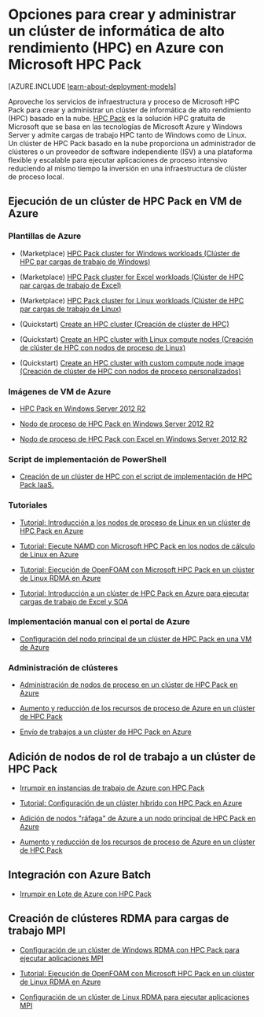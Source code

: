 <properties
 pageTitle="Opciones de clúster de HPC Pack en la nube | Microsoft Azure"
 description="Obtenga información sobre opciones con Microsoft HPC Pack para crear y administrar un clúster de informática de alto rendimiento (HPC) en la nube de Azure."
 services="virtual-machines,cloud-services,batch"
 documentationCenter=""
 authors="dlepow"
 manager="timlt"
 editor=""
 tags="azure-resource-manager,azure-service-management,hpc-pack"/>
<tags
ms.service="virtual-machines"
 ms.devlang="na"
 ms.topic="article"
 ms.tgt_pltfrm="vm-multiple"
 ms.workload="big-compute"
 ms.date="02/04/2016"
 ms.author="danlep"/>

# Opciones para crear y administrar un clúster de informática de alto rendimiento (HPC) en Azure con Microsoft HPC Pack

[AZURE.INCLUDE [learn-about-deployment-models](../../includes/learn-about-deployment-models-both-include.md)]


Aproveche los servicios de infraestructura y proceso de Microsoft HPC Pack para crear y administrar un clúster de informática de alto rendimiento (HPC) basado en la nube. [HPC Pack](https://technet.microsoft.com/library/jj899572.aspx) es la solución HPC gratuita de Microsoft que se basa en las tecnologías de Microsoft Azure y Windows Server y admite cargas de trabajo HPC tanto de Windows como de Linux. Un clúster de HPC Pack basado en la nube proporciona un administrador de clústeres o un proveedor de software independiente (ISV) a una plataforma flexible y escalable para ejecutar aplicaciones de proceso intensivo reduciendo al mismo tiempo la inversión en una infraestructura de clúster de proceso local.


## Ejecución de un clúster de HPC Pack en VM de Azure

### Plantillas de Azure

* (Marketplace) [HPC Pack cluster for Windows workloads (Clúster de HPC par cargas de trabajo de Windows)](https://azure.microsoft.com/marketplace/partners/microsofthpc/newclusterwindowscn/)

* (Marketplace) [HPC Pack cluster for Excel workloads (Clúster de HPC par cargas de trabajo de Excel)](https://azure.microsoft.com/marketplace/partners/microsofthpc/newclusterexcelcn/)

* (Marketplace) [HPC Pack cluster for Linux workloads (Clúster de HPC par cargas de trabajo de Linux)](https://azure.microsoft.com/marketplace/partners/microsofthpc/newclusterlinuxcn/)

* (Quickstart) [Create an HPC cluster (Creación de clúster de HPC)](https://azure.microsoft.com/documentation/templates/create-hpc-cluster/)

* (Quickstart) [Create an HPC cluster with Linux compute nodes (Creación de clúster de HPC con nodos de proceso de Linux)](https://azure.microsoft.com/documentation/templates/create-hpc-cluster-linux-cn/)

* (Quickstart) [Create an HPC cluster with custom compute node image (Creación de clúster de HPC con nodos de proceso personalizados)](https://azure.microsoft.com/documentation/templates/create-hpc-cluster-custom-image/)

### Imágenes de VM de Azure

* [HPC Pack en Windows Server 2012 R2](https://azure.microsoft.com/marketplace/partners/microsoft/hpcpack2012r2onwindowsserver2012r2/)

* [Nodo de proceso de HPC Pack en Windows Server 2012 R2](https://azure.microsoft.com/marketplace/partners/microsoft/hpcpack2012r2computenodeonwindowsserver2012r2/)

* [Nodo de proceso de HPC Pack con Excel en Windows Server 2012 R2](https://azure.microsoft.com/marketplace/partners/microsoft/hpcpack2012r2computenodewithexcelonwindowsserver2012r2/)



### Script de implementación de PowerShell

* [Creación de un clúster de HPC con el script de implementación de HPC Pack IaaS.](virtual-machines-hpcpack-cluster-powershell-script.md)

### Tutoriales

* [Tutorial: Introducción a los nodos de proceso de Linux en un clúster de HPC Pack en Azure](virtual-machines-linux-cluster-hpcpack.md)

* [Tutorial: Ejecute NAMD con Microsoft HPC Pack en los nodos de cálculo de Linux en Azure](virtual-machines-linux-cluster-hpcpack-namd.md)

* [Tutorial: Ejecución de OpenFOAM con Microsoft HPC Pack en un clúster de Linux RDMA en Azure](virtual-machines-linux-cluster-hpcpack-openfoam.md)

* [Tutorial: Introducción a un clúster de HPC Pack en Azure para ejecutar cargas de trabajo de Excel y SOA](virtual-machines-excel-cluster-hpcpack.md)



### Implementación manual con el portal de Azure

* [Configuración del nodo principal de un clúster de HPC Pack en una VM de Azure](virtual-machines-hpcpack-cluster-headnode.md)

### Administración de clústeres

* [Administración de nodos de proceso en un clúster de HPC Pack en Azure](virtual-machines-hpcpack-cluster-node-manage.md)


* [Aumento y reducción de los recursos de proceso de Azure en un clúster de HPC Pack](virtual-machines-hpcpack-cluster-node-autogrowshrink.md)

* [Envío de trabajos a un clúster de HPC Pack en Azure](virtual-machines-hpcpack-cluster-submit-jobs.md)


## Adición de nodos de rol de trabajo a un clúster de HPC Pack


* [Irrumpir en instancias de trabajo de Azure con HPC Pack](https://technet.microsoft.com/library/gg481749.aspx)

* [Tutorial: Configuración de un clúster híbrido con HPC Pack en Azure](../cloud-services/cloud-services-setup-hybrid-hpcpack-cluster.md)

* [Adición de nodos "ráfaga" de Azure a un nodo principal de HPC Pack en Azure](virtual-machines-hpcpack-cluster-node-burst.md)

* [Aumento y reducción de los recursos de proceso de Azure en un clúster de HPC Pack](virtual-machines-hpcpack-cluster-node-autogrowshrink.md)

## Integración con Azure Batch 

* [Irrumpir en Lote de Azure con HPC Pack](https://technet.microsoft.com/library/mt612877.aspx)

## Creación de clústeres RDMA para cargas de trabajo MPI

* [Configuración de un clúster de Windows RDMA con HPC Pack para ejecutar aplicaciones MPI](virtual-machines-windows-hpcpack-cluster-rdma.md)

* [Tutorial: Ejecución de OpenFOAM con Microsoft HPC Pack en un clúster de Linux RDMA en Azure](virtual-machines-linux-cluster-hpcpack-openfoam.md)

* [Configuración de un clúster de Linux RDMA para ejecutar aplicaciones MPI](virtual-machines-linux-cluster-rdma.md)

<!---HONumber=AcomDC_0211_2016-->